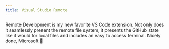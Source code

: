 ```yaml
---
title: Visual Studio  Remote
---
```


Remote Development is my new favorite VS Code extension. Not only does it seamlessly present the remote file system, it presents the GitHub state like it would for local files and includes an easy to access terminal. Nicely done, Microsoft 🙂
